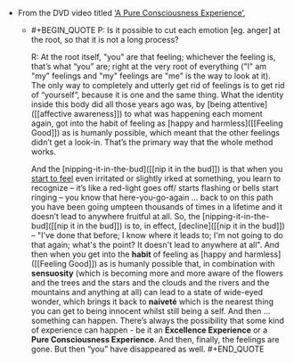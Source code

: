 - From the DVD video titled [‘A Pure Consciousness Experience’](https://actualfreedom.com.au/sundry/dvdinfo.htm),
	- #+BEGIN_QUOTE
	  P: Is it possible to cut each emotion [eg. anger] at the root, so that it is not a long process?
	  
	  R: At the root itself, "you" are that feeling; whichever the feeling is, that’s what “you” are; right at the very root of everything ("I" am "my" feelings and "my" feelings are "me" is the way to look at it). The only way to completely and utterly get rid of feelings is to get rid of “yourself”, because it is one and the same thing. What the identity inside this body did all those years ago was, by [being attentive]([[affective awareness]]) to what was happening each moment again, got into the habit of feeling as [happy and harmless]([[Feeling Good]]) as is humanly possible, which meant that the other feelings didn’t get a look-in. That’s the primary way that the whole method works.
	  
	  And the [nipping-it-in-the-bud]([[nip it in the bud]]) is that when you [start to feel]([[diminishment]]) even irritated or slightly irked at something, you learn to recognize – it’s like a red-light goes off/ starts flashing or bells start ringing – you know that here-you-go-again … back to on this path you have been going umpteen thousands of times in a lifetime and it doesn’t lead to anywhere fruitful at all. So, the [nipping-it-in-the-bud]([[nip it in the bud]]) is to, in effect, [decline]([[nip it in the bud]]) – "I've done that before; I know where it leads to; I'm not going to do that again; what's the point? It doesn't lead to anywhere at all". And then when you get into the **habit** of feeling as [happy and harmless]([[Feeling Good]]) as is humanly possible that, in combination with **sensuosity** (which is becoming more and more aware of the flowers and the trees and the stars and the clouds and the rivers and the mountains and anything at all) can lead to a state of wide-eyed wonder, which brings it back to **naiveté** which is the nearest thing you can get to being innocent whilst still being a self. And then ... something can happen. There’s always the possibility that some kind of experience can happen - be it an **Excellence Experience** or a **Pure Consciousness Experience**. And then, finally, the feelings are gone. But then “you” have disappeared as well.
	  #+END_QUOTE